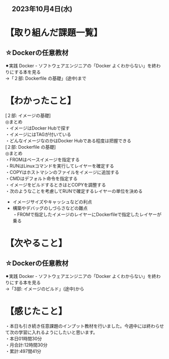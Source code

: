 ## 　2023年10月4日(水)
# 【取り組んだ課題一覧】
## ☆Dockerの任意教材
⚫︎実践 Docker - ソフトウェアエンジニアの「Docker よくわからない」を終わりにする本を見る<br>
→「２部: Dockerfile の基礎」(途中)まで<br>
# 【わかったこと】
[２部: イメージの基礎]<br>
◎まとめ<br>
・イメージはDocker Hubで探す<br>
・イメージにはTAGが付いている<br>
・どんなイメージなのかはDocker Hubである程度は把握できる<br>
[２部: Dockerfile の基礎]<br>
◎まとめ<br>
・FROMはベースイメージを指定する<br>
・RUNはLinuxコマンドを実行してレイヤーを確定する<br>
・COPYはホストマシンのファイルをイメージに追加する<br>
・CMDはデフォルト命令を指定する<br>
・イメージをビルドするときは<path>とCOPYを調整する<br>
・次のようなことを考慮してRUNで確定するレイヤーの単位を決める<br>
* イメージサイズやキャッシュなどの利点<br>
* 構築やデバッグのしづらさなどの難点<br>
・FROMで指定したイメージのレイヤーにDockerfileで指定したレイヤーが乗る<br>
# 【次やること】
## ☆Dockerの任意教材
⚫︎実践 Docker - ソフトウェアエンジニアの「Docker よくわからない」を終わりにする本を見る<br>
→「3部: イメージのビルド」(途中)から<br>
# 【感じたこと】
・本日も引き続き任意課題のインプット教材を行いました。今週中には終わらせて次の学習に入れるようにしたいと思います。<br>
・本日01時間30分<br>
・月合計:12時間30分<br>
・累計:497間41分<br>
